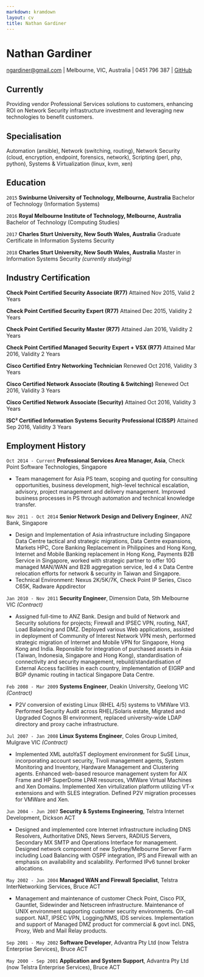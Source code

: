 ```yaml
---
markdown: kramdown
layout: cv
title: Nathan Gardiner
---
```


# Nathan Gardiner

<div id="webaddress">
<a href="mailto:ngardiner@gmail.com">ngardiner@gmail.com</a>
| Melbourne, VIC, Australia | 0451 796 387
| <a href="https://ngardiner.github.io">GitHub</a>
</div>

## Currently

Providing vendor Professional Services solutions to customers, enhancing ROI on Network Security infrastructure investment and leveraging new technologies to benefit customers.

## Specialisation

Automation (ansible), Network (switching, routing), Network Security (cloud, encryption, endpoint, forensics, network), Scripting (perl, php, python), Systems & Virtualization (linux, kvm, xen)

## Education

`2015`
__Swinburne University of Technology, Melbourne, Australia__ Bachelor of Technology (Information Systems)

`2016`
__Royal Melbourne Institute of Technology, Melbourne, Australia__ Bachelor of Technology (Computing Studies)

`2017`
__Charles Sturt University, New South Wales, Australia__ Graduate Certificate in Information Systems Security

`2018`
__Charles Sturt University, New South Wales, Australia__ Master in Information Systems Security *(currently studying)*

## Industry Certification

__Check Point Certified Security Associate (R77)__ Attained Nov 2015, Valid 2 Years

__Check Point Certified Security Expert (R77)__ Attained Dec 2015, Validity 2 Years

__Check Point Certified Security Master (R77)__ Attained Jan 2016, Validity 2 Years

__Check Point Certified Managed Security Expert + VSX (R77)__ Attained Mar 2016, Validity 2 Years

__Cisco Certified Entry Networking Technician__ Renewed Oct 2016, Validity 3 Years

__Cisco Certified Network Associate (Routing & Switching)__ Renewed Oct 2016, Validity 3 Years

__Cisco Certified Network Associate (Security)__ Attained Oct 2016, Validity 3 Years

__ISC&#178; Certified Information Systems Security Professional (CISSP)__ Attained Sep 2016, Validity 3 Years

## Employment History

`Oct 2014 - Current`
__Professional Services Area Manager, Asia__, Check Point Software Technologies, Singapore
- Team management for Asia PS team, scoping and quoting for consulting opportunities, business development, high-level technical escalation, advisory, project management and delivery management. Improved business processes in PS through automation and technical knowledge transfer.

`Nov 2011 - Oct 2014`
__Senior Network Design and Delivery Engineer__, ANZ Bank, Singapore
- Design and Implementation of Asia infrastructure including Singapore Data Centre tactical and strategic migrations, Data Centre expansions, Markets HPC, Core Banking Replacement in Philippines and Hong Kong, Internet and Mobile Banking replacement in Hong Kong, Payments B2B Service in Singapore, worked with strategic partner to offer 10G managed MAN/WAN and B2B aggregation service, led 4 x Data Centre relocation efforts for network & security in Taiwan and Singapore.
- Technical Environment: Nexus 2K/5K/7K, Check Point IP Series, Cisco C65K, Radware Appdirector

`Jan 2010 - Nov 2011`
__Security Engineer__, Dimension Data, Sth Melbourne VIC *(Contract)*
- Assigned full-time to ANZ Bank. Design and build of Network and Security solutions for projects; Firewall and IPSEC VPN, routing, NAT, Load Balancing and DMZ. Deployed various Web applications, assisted in deployment of Community of Interest Network VPN mesh, performed strategic migration of Internet and Mobile VPN for Singapore, Hong Kong and India. Reponsible for integration of purchased assets in Asia (Taiwan, Indonesia, Singapore and Hong Kong), standardisation of connectivity and security management, rebuild/standardisation of External Access facilities in each country, implementation of EIGRP and BGP dynamic routing in tactical Singapore Data Centre.

`Feb 2008 - Mar 2009`
__Systems Engineer__, Deakin University, Geelong VIC *(Contract)*
- P2V conversion of existing Linux (RHEL 4/5) systems to VMWare VI3. Performed Security Audit across RHEL/Solaris estate, Migrated and Upgraded Cognos BI environment, replaced university-wide LDAP directory and proxy cache infrastructure.

`Jul 2007 - Jan 2008`
__Linux Systems Engineer__, Coles Group Limited, Mulgrave VIC *(Contract)*
- Implemented XML autoYaST deployment environment for SuSE Linux, incorporating account security, Tivoli management agents, System Monitoring and Inventory, Hardware Management and Clustering agents. Enhanced web-based resource management system for AIX Frame and HP SuperDome LPAR resources, VMWare Virtual Machines and Xen Domains. Implemented Xen virtulization platform utilizing VT-x extensions and with SLES integration. Defined P2V migration processes for VMWare and Xen.

`Jun 2004 - Jun 2007`
__Security & Systems Engineering__, Telstra Internet Development, Dickson ACT
- Designed and implemented core Internet infrastructure including DNS Resolvers, Authoritative DNS, News Servers, RADIUS Servers, Secondary MX SMTP and Operations Interface for management. Designed network component of new Sydney/Melbourne Server Farm including Load Balancing with OSPF integration, IPS and Firewall with an emphasis on availability and scalability. Performed IPv6 tunnel broker allocations.

`May 2002 - Jun 2004`
__Managed WAN and Firewall Specialist__, Telstra InterNetworking Services, Bruce ACT
- Management and maintenance of customer Check Point, Cisco PIX, Gauntlet, Sidewinder and Netscreen infrastructure. Maintenance of UNIX environment supporting customer security environments. On-call support. NAT, IPSEC VPN, Logging/NMS, IDS services. Implementation and support of Managed DMZ product for commercial & govt incl. DNS, Proxy, Web and Mail Relay products.

`Sep 2001 - May 2002`
__Software Developer__, Advantra Pty Ltd (now Telstra Enterprise Services), Bruce ACT

`May 2000 - Sep 2001`
__Application and System Support__, Advantra Pty Ltd (now Telstra Enterprise Services), Bruce ACT

<!-- ### Footer Last updated: April 2017 -->
